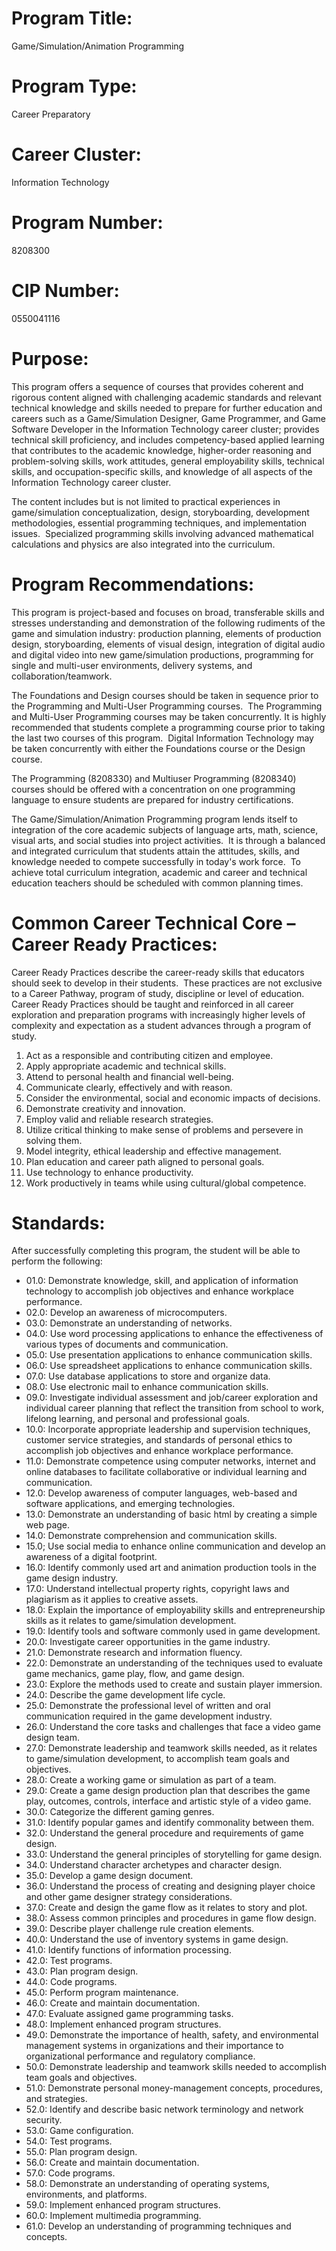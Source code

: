# Program Title:

Game/Simulation/Animation Programming

# Program Type:

Career Preparatory

# Career Cluster:

Information Technology

# Program Number:

8208300

# CIP Number:

0550041116

# Purpose:

This program offers a sequence of courses that provides coherent and rigorous content aligned with challenging academic standards and relevant technical knowledge and skills needed to prepare for further education and careers such as a Game/Simulation Designer, Game Programmer, and Game Software Developer in the Information Technology career cluster; provides technical skill proficiency, and includes competency-based applied learning that contributes to the academic knowledge, higher-order reasoning and problem-solving skills, work attitudes, general employability skills, technical skills, and occupation-specific skills, and knowledge of all aspects of the Information Technology career cluster.

The content includes but is not limited to practical experiences in game/simulation conceptualization, design, storyboarding, development methodologies, essential programming techniques, and implementation issues.  Specialized programming skills involving advanced mathematical calculations and physics are also integrated into the curriculum.

# Program Recommendations:

This program is project-based and focuses on broad, transferable skills and stresses understanding and demonstration of the following rudiments of the game and simulation industry: production planning, elements of production design, storyboarding, elements of visual design, integration of digital audio and digital video into new game/simulation productions, programming for single and multi-user environments, delivery systems, and collaboration/teamwork.

The Foundations and Design courses should be taken in sequence prior to the Programming and Multi-User Programming courses.  The Programming and Multi-User Programming courses may be taken concurrently. It is highly recommended that students complete a programming course prior to taking the last two courses of this program.  Digital Information Technology may be taken concurrently with either the Foundations course or the Design course.

The Programming (8208330) and Multiuser Programming (8208340) courses should be offered with a concentration on one programming language to ensure students are prepared for industry certifications.

The Game/Simulation/Animation Programming program lends itself to integration of the core academic subjects of language arts, math, science, visual arts, and social studies into project activities.  It is through a balanced and integrated curriculum that students attain the attitudes, skills, and knowledge needed to compete successfully in today's work force.  To achieve total curriculum integration, academic and career and technical education teachers should be scheduled with common planning times.

# Common Career Technical Core – Career Ready Practices:

Career Ready Practices describe the career-ready skills that educators should seek to develop in their students.  These practices are not exclusive to a Career Pathway, program of study, discipline or level of education.  Career Ready Practices should be taught and reinforced in all career exploration and preparation programs with increasingly higher levels of complexity and expectation as a student advances through a program of study.

1. Act as a responsible and contributing citizen and employee.
2. Apply appropriate academic and technical skills.
3. Attend to personal health and financial well-being.
4. Communicate clearly, effectively and with reason.
5. Consider the environmental, social and economic impacts of decisions.
6. Demonstrate creativity and innovation.
7. Employ valid and reliable research strategies.
8. Utilize critical thinking to make sense of problems and persevere in solving them.
9. Model integrity, ethical leadership and effective management.
10. Plan education and career path aligned to personal goals.
11. Use technology to enhance productivity.
12. Work productively in teams while using cultural/global competence.

# Standards:

After successfully completing this program, the student will be able to perform the following:

-   01.0: Demonstrate knowledge, skill, and application of information technology to accomplish job objectives and enhance workplace performance.
-   02.0: Develop an awareness of microcomputers.
-   03.0: Demonstrate an understanding of networks.
-   04.0: Use word processing applications to enhance the effectiveness of various types of documents and communication.
-   05.0: Use presentation applications to enhance communication skills.
-   06.0: Use spreadsheet applications to enhance communication skills.
-   07.0: Use database applications to store and organize data.
-   08.0: Use electronic mail to enhance communication skills.
-   09.0: Investigate individual assessment and job/career exploration and individual career planning that reflect the transition from school to work, lifelong learning, and personal and professional goals.
-   10.0: Incorporate appropriate leadership and supervision techniques, customer service strategies, and standards of personal ethics to accomplish job objectives and enhance workplace performance.
-   11.0: Demonstrate competence using computer networks, internet and online databases to facilitate collaborative or individual learning and communication.
-   12.0: Develop awareness of computer languages, web-based and software applications, and emerging technologies.
-   13.0: Demonstrate an understanding of basic html by creating a simple web page.
-   14.0: Demonstrate comprehension and communication skills.
-   15.0; Use social media to enhance online communication and develop an awareness of a digital footprint.
-   16.0: Identify commonly used art and animation production tools in the game design industry.
-   17.0: Understand intellectual property rights, copyright laws and plagiarism as it applies to creative assets.
-   18.0: Explain the importance of employability skills and entrepreneurship skills as it relates to game/simulation development.
-   19.0: Identify tools and software commonly used in game development.
-   20.0: Investigate career opportunities in the game industry.
-   21.0: Demonstrate research and information fluency.
-   22.0: Demonstrate an understanding of the techniques used to evaluate game mechanics, game play, flow, and game design.
-   23.0: Explore the methods used to create and sustain player immersion.
-   24.0: Describe the game development life cycle.
-   25.0: Demonstrate the professional level of written and oral communication required in the game development industry.
-   26.0: Understand the core tasks and challenges that face a video game design team.
-   27.0: Demonstrate leadership and teamwork skills needed, as it relates to game/simulation development, to accomplish team goals and objectives.
-   28.0: Create a working game or simulation as part of a team.
-   29.0: Create a game design production plan that describes the game play, outcomes, controls, interface and artistic style of a video game.
-   30.0: Categorize the different gaming genres.
-   31.0: Identify popular games and identify commonality between them.
-   32.0: Understand the general procedure and requirements of game design.
-   33.0: Understand the general principles of storytelling for game design.
-   34.0: Understand character archetypes and character design.
-   35.0: Develop a game design document.
-   36.0: Understand the process of creating and designing player choice and other game designer strategy considerations.
-   37.0: Create and design the game flow as it relates to story and plot.
-   38.0: Assess common principles and procedures in game flow design.
-   39.0: Describe player challenge rule creation elements.
-   40.0: Understand the use of inventory systems in game design.
-   41.0: Identify functions of information processing.
-   42.0: Test programs.
-   43.0: Plan program design.
-   44.0: Code programs.
-   45.0: Perform program maintenance.
-   46.0: Create and maintain documentation.
-   47.0: Evaluate assigned game programming tasks.
-   48.0: Implement enhanced program structures.
-   49.0: Demonstrate the importance of health, safety, and environmental management systems in organizations and their importance to organizational performance and regulatory compliance.
-   50.0: Demonstrate leadership and teamwork skills needed to accomplish team goals and objectives.
-   51.0: Demonstrate personal money-management concepts, procedures, and strategies.
-   52.0: Identify and describe basic network terminology and network security.
-   53.0: Game configuration.
-   54.0: Test programs.
-   55.0: Plan program design.
-   56.0: Create and maintain documentation.
-   57.0: Code programs.
-   58.0: Demonstrate an understanding of operating systems, environments, and platforms.
-   59.0: Implement enhanced program structures.
-   60.0: Implement multimedia programming.
-   61.0: Develop an understanding of programming techniques and concepts.
